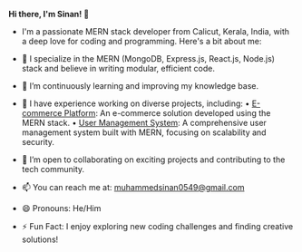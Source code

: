 **Hi there, I'm Sinan! 👋**

- I'm a passionate MERN stack developer from Calicut, Kerala, India, with a deep love for coding and programming. Here's a bit about me:

- 🔭 I specialize in the MERN (MongoDB, Express.js, React.js, Node.js) stack and believe in writing modular, efficient code.

- 🌱 I’m continuously learning and improving my knowledge base.

- 💼 I have experience working on diverse projects, including:
  •  [E-commerce Platform](https://github.com/sinanptm/ecommerse-project): An e-commerce solution developed using the MERN stack.
  •  [User Management System](https://github.com/sinanptm/user-managment-MERN): A comprehensive user management system built with MERN, focusing on scalability and 
     security.

- 🤝 I’m open to collaborating on exciting projects and contributing to the tech community.

- 📫 You can reach me at: muhammedsinan0549@gmail.com

- 😄 Pronouns: He/Him

- ⚡ Fun Fact: I enjoy exploring new coding challenges and finding creative solutions!


